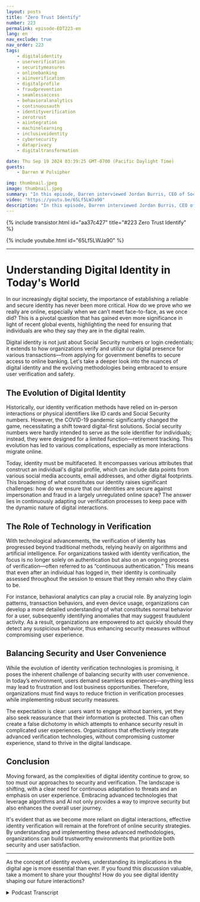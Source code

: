 ```yaml
---
layout: posts
title: "Zero Trust Identify"
number: 223
permalink: episode-EDT223-en
lang: en
nav_exclude: true
nav_order: 223
tags:
    - digitalidentity
    - userverification
    - securitymeasures
    - onlinebanking
    - aiinverification
    - digitalprofile
    - fraudprevention
    - seamlessaccess
    - behavioralanalytics
    - continuousauth
    - identityverification
    - zerotrust
    - aiintegration
    - machinelearning
    - inclusiveidentity
    - cybersecurity
    - dataprivacy
    - digitaltransformation

date: Thu Sep 19 2024 03:39:25 GMT-0700 (Pacific Daylight Time)
guests:
    - Darren W Pulsipher

img: thumbnail.jpeg
image: thumbnail.jpeg
summary: "In this episode, Darren interviewed Jordan Burris, CEO of Socure, about verifying identity in the government's ever-increasing dependence on digital technology."
video: "https://youtu.be/65Lf5LWJa90"
description: "In this episode, Darren interviewed Jordan Burris, CEO of Socure, about verifying identity in the government's ever-increasing dependence on digital technology."
---
```


<div>
{% include transistor.html id="aa37c427" title="#223 Zero Trust Identify" %}

{% include youtube.html id="65Lf5LWJa90" %}
</div>

---

# Understanding Digital Identity in Today's World

In our increasingly digital society, the importance of establishing a reliable and secure identity has never been more critical. How do we prove who we really are online, especially when we can’t meet face-to-face, as we once did? This is a pivotal question that has gained even more significance in light of recent global events, highlighting the need for ensuring that individuals are who they say they are in the digital realm. 

Digital identity is not just about Social Security numbers or login credentials; it extends to how organizations verify and utilize our digital presence for various transactions—from applying for government benefits to secure access to online banking. Let's take a deeper look into the nuances of digital identity and the evolving methodologies being embraced to ensure user verification and safety.

## The Evolution of Digital Identity

Historically, our identity verification methods have relied on in-person interactions or physical identifiers like ID cards and Social Security numbers. However, the COVID-19 pandemic significantly changed the game, necessitating a shift toward digital-first solutions. Social security numbers were hardly intended to serve as the sole identifier for individuals; instead, they were designed for a limited function—retirement tracking. This evolution has led to various complications, especially as more interactions migrate online.

Today, identity must be multifaceted. It encompasses various attributes that construct an individual's digital profile, which can include data points from various social media accounts, email addresses, and other digital footprints. This broadening of what constitutes our identity raises significant challenges: how do we ensure that our identities are secure against impersonation and fraud in a largely unregulated online space? The answer lies in continuously adapting our verification processes to keep pace with the dynamic nature of digital interactions.

## The Role of Technology in Verification

With technological advancements, the verification of identity has progressed beyond traditional methods, relying heavily on algorithms and artificial intelligence. For organizations tasked with identity verification, the focus is no longer solely on authentication but also on an ongoing process of verification—often referred to as “continuous authentication.” This means that even after an individual has logged in, their identity is continually assessed throughout the session to ensure that they remain who they claim to be.

For instance, behavioral analytics can play a crucial role. By analyzing login patterns, transaction behaviors, and even device usage, organizations can develop a more detailed understanding of what constitutes normal behavior for a user, subsequently identifying anomalies that may suggest fraudulent activity. As a result, organizations are empowered to act quickly should they detect any suspicious behavior, thus enhancing security measures without compromising user experience.

## Balancing Security and User Convenience

While the evolution of identity verification technologies is promising, it poses the inherent challenge of balancing security with user convenience. In today’s environment, users demand seamless experiences—anything less may lead to frustration and lost business opportunities. Therefore, organizations must find ways to reduce friction in verification processes while implementing robust security measures. 

The expectation is clear: users want to engage without barriers, yet they also seek reassurance that their information is protected. This can often create a false dichotomy in which attempts to enhance security result in complicated user experiences. Organizations that effectively integrate advanced verification technologies, without compromising customer experience, stand to thrive in the digital landscape. 

## Conclusion

Moving forward, as the complexities of digital identity continue to grow, so too must our approaches to security and verification. The landscape is shifting, with a clear need for continuous adaptation to threats and an emphasis on user experience. Embracing advanced technologies that leverage algorithms and AI not only provides a way to improve security but also enhances the overall user journey.

It's evident that as we become more reliant on digital interactions, effective identity verification will remain at the forefront of online security strategies. By understanding and implementing these advanced methodologies, organizations can build trustworthy environments that prioritize both security and user satisfaction.

---

As the concept of identity evolves, understanding its implications in the digital age is more essential than ever. If you found this discussion valuable, take a moment to share your thoughts! How do you see digital identity shaping our future interactions? 



<details>
<summary> Podcast Transcript </summary>

<p></p>

</details>

